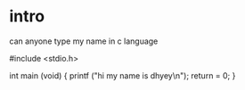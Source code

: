 # intro
can anyone type my name in c language 

#include <stdio.h>

int main (void)
{
   printf ("hi my name is dhyey\n");
   return = 0;
}   
